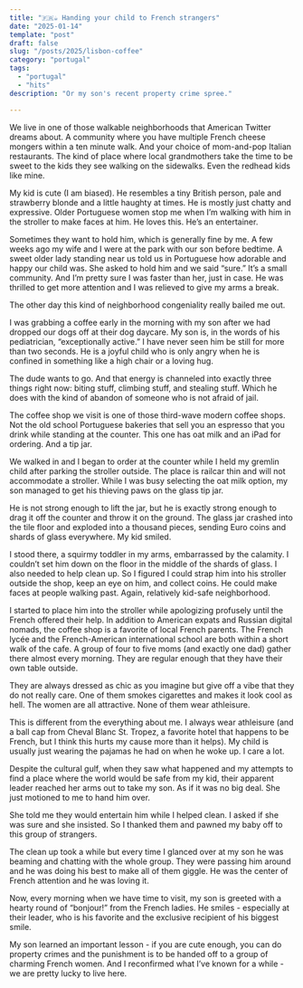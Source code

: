 ```yaml
---
title: "🇫🇷☕ Handing your child to French strangers"
date: "2025-01-14"
template: "post"
draft: false
slug: "/posts/2025/lisbon-coffee"
category: "portugal"
tags:
  - "portugal"
  - "hits"
description: "Or my son's recent property crime spree."

---
```


We live in one of those walkable neighborhoods that American Twitter dreams about. A community where you have multiple French cheese mongers within a ten minute walk. And your choice of mom-and-pop Italian restaurants. The kind of place where local grandmothers take the time to be sweet to the kids they see walking on the sidewalks. Even the redhead kids like mine.

My kid is cute (I am biased). He resembles a tiny British person, pale and strawberry blonde and a little haughty at times. He is mostly just chatty and expressive. Older Portuguese women stop me when I’m walking with him in the stroller to make faces at him. He loves this. He’s an entertainer.

Sometimes they want to hold him, which is generally fine by me. A few weeks ago my wife and I were at the park with our son before bedtime. A sweet older lady standing near us told us in Portuguese how adorable and happy our child was. She asked to hold him and we said “sure.” It’s a small community. And I’m pretty sure I was faster than her, just in case. He was thrilled to get more attention and I was relieved to give my arms a break.

The other day this kind of neighborhood congeniality really bailed me out.

I was grabbing a coffee early in the morning with my son after we had dropped our dogs off at their dog daycare. My son is, in the words of his pediatrician, “exceptionally active.” I have never seen him be still for more than two seconds. He is a joyful child who is only angry when he is confined in something like a high chair or a loving hug.

The dude wants to go. And that energy is channeled into exactly three things right now: biting stuff, climbing stuff, and stealing stuff. Which he does with the kind of abandon of someone who is not afraid of jail.

The coffee shop we visit is one of those third-wave modern coffee shops. Not the old school Portuguese bakeries that sell you an espresso that you drink while standing at the counter. This one has oat milk and an iPad for ordering. And a tip jar.

We walked in and I began to order at the counter while I held my gremlin child after parking the stroller outside. The place is railcar thin and will not accommodate a stroller. While I was busy selecting the oat milk option, my son managed to get his thieving paws on the glass tip jar.

He is not strong enough to lift the jar, but he is exactly strong enough to drag it off the counter and throw it on the ground. The glass jar crashed into the tile floor and exploded into a thousand pieces, sending Euro coins and shards of glass everywhere. My kid smiled.

I stood there, a squirmy toddler in my arms, embarrassed by the calamity. I couldn’t set him down on the floor in the middle of the shards of glass. I also needed to help clean up. So I figured I could strap him into his stroller outside the shop, keep an eye on him, and collect coins. He could make faces at people walking past. Again, relatively kid-safe neighborhood.

I started to place him into the stroller while apologizing profusely until the French offered their help. In addition to American expats and Russian digital nomads, the coffee shop is a favorite of local French parents. The French lycée and the French-American international school are both within a short walk of the cafe. A group of four to five moms (and exactly one dad) gather there almost every morning. They are regular enough that they have their own table outside.

They are always dressed as chic as you imagine but give off a vibe that they do not really care. One of them smokes cigarettes and makes it look cool as hell. The women are all attractive. None of them wear athleisure.

This is different from the everything about me. I always wear athleisure (and a ball cap from Cheval Blanc St. Tropez, a favorite hotel that happens to be French, but I think this hurts my cause more than it helps). My child is usually just wearing the pajamas he had on when he woke up. I care a lot.

Despite the cultural gulf, when they saw what happened and my attempts to find a place where the world would be safe from my kid, their apparent leader reached her arms out to take my son. As if it was no big deal. She just motioned to me to hand him over.

She told me they would entertain him while I helped clean. I asked if she was sure and she insisted. So I thanked them and pawned my baby off to this group of strangers.

The clean up took a while but every time I glanced over at my son he was beaming and chatting with the whole group. They were passing him around and he was doing his best to make all of them giggle. He was the center of French attention and he was loving it.

Now, every morning when we have time to visit, my son is greeted with a hearty round of “bonjour!” from the French ladies. He smiles - especially at their leader, who is his favorite and the exclusive recipient of his biggest smile.

My son learned an important lesson - if you are cute enough, you can do property crimes and the punishment is to be handed off to a group of charming French women. And I reconfirmed what I’ve known for a while - we are pretty lucky to live here.
